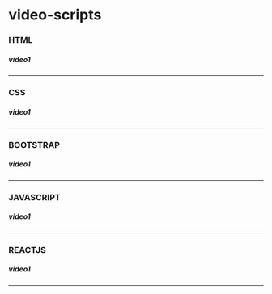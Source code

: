 # video-scripts
### HTML

##### video1
_____

### CSS

##### video1
____

### BOOTSTRAP

##### video1
____

### JAVASCRIPT
##### video1
____

### REACTJS
##### video1
____
